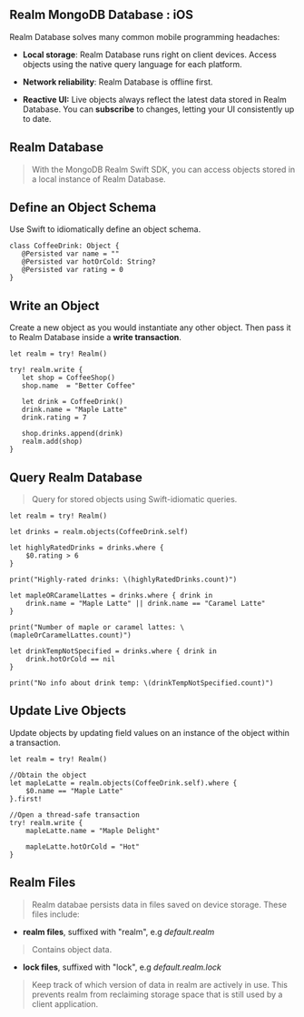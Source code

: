 ## Realm MongoDB Database : iOS

Realm Database solves many common mobile programming headaches:

* **Local storage**: Realm Database runs right on client devices. Access objects using the native query language for each platform.

* **Network reliability**: Realm Database is offline first.

* **Reactive UI:** Live objects always reflect the latest data stored in Realm Database. You can **subscribe** to changes, letting your UI consistently up to date.


## Realm Database
 > With the MongoDB Realm Swift SDK, you can access objects stored in a local instance of Realm Database.
 
 ## Define an Object Schema
 
 Use Swift to idiomatically define an object schema.
 
 ```
class CoffeeDrink: Object {
    @Persisted var name = ""
    @Persisted var hotOrCold: String?
    @Persisted var rating = 0
}
 ```
 
 ## Write an Object
 
 Create a new object as you would instantiate any other object. Then pass it to Realm Database inside a **write transaction**.
 
 ```
let realm = try! Realm()
 
try! realm.write {
    let shop = CoffeeShop()
    shop.name  = "Better Coffee"
    
    let drink = CoffeeDrink()
    drink.name = "Maple Latte"
    drink.rating = 7
    
    shop.drinks.append(drink)
    realm.add(shop)
}

```

## Query Realm Database 

> Query for stored objects using Swift-idiomatic queries.

```
let realm = try! Realm()

let drinks = realm.objects(CoffeeDrink.self)

let highlyRatedDrinks = drinks.where {
    $0.rating > 6
}

print("Highly-rated drinks: \(highlyRatedDrinks.count)")

let mapleORCaramelLattes = drinks.where { drink in
    drink.name = "Maple Latte" || drink.name == "Caramel Latte"
}

print("Number of maple or caramel lattes: \(mapleOrCaramelLattes.count)")

let drinkTempNotSpecified = drinks.where { drink in
    drink.hotOrCold == nil
}

print("No info about drink temp: \(drinkTempNotSpecified.count)")

```

## Update Live Objects

Update objects by updating field values on an instance of the object within a transaction.

```
let realm = try! Realm()

//Obtain the object
let mapleLatte = realm.objects(CoffeeDrink.self).where {
    $0.name == "Maple Latte"
}.first!

//Open a thread-safe transaction
try! realm.write {
    mapleLatte.name = "Maple Delight"
    
    mapleLatte.hotOrCold = "Hot"
}

```


## Realm Files
> Realm databae persists data in files saved on device storage. 
These files include:

* **realm files**, suffixed with "realm", e.g *default.realm*
> Contains object data.

* **lock files**, suffixed with "lock", e.g *default.realm.lock*
> Keep track of which version of data in realm are actively in use. This prevents realm from reclaiming storage space that is still used by a client application.


